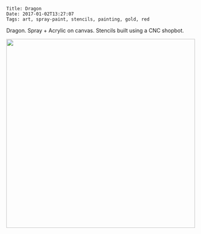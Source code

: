     Title: Dragon
    Date: 2017-01-02T13:27:07
    Tags: art, spray-paint, stencils, painting, gold, red

Dragon. Spray + Acrylic on canvas. Stencils built using a CNC shopbot. <br />

<a href="/img/dragon.png" style="text-align: center"><img width="500px" src="/img/dragon.png"/></a>
